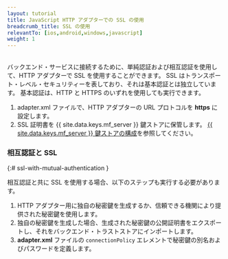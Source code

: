 ```yaml
---
layout: tutorial
title: JavaScript HTTP アダプターでの SSL の使用
breadcrumb_title: SSL の使用
relevantTo: [ios,android,windows,javascript]
weight: 1
---
```

<!-- NLS_CHARSET=UTF-8 -->
<br/>
バックエンド・サービスに接続するために、単純認証および相互認証を使用して、HTTP アダプターで SSL を使用することができます。  
SSL はトランスポート・レベル・セキュリティーを表しており、それは基本認証とは独立しています。 基本認証は、HTTP と HTTPS のいずれを使用しても実行できます。

1. adapter.xml ファイルで、HTTP アダプターの URL プロトコルを <b>https</b> に設定します。
2. SSL 証明書を {{ site.data.keys.mf_server }} 鍵ストアに保管します。 [{{ site.data.keys.mf_server }} 鍵ストアの構成](../../../../authentication-and-security/configuring-the-mobilefirst-server-keystore/)を参照してください。

### 相互認証と SSL
{:# ssl-with-mutual-authentication }

相互認証と共に SSL を使用する場合、以下のステップも実行する必要があります。

1. HTTP アダプター用に独自の秘密鍵を生成するか、信頼できる機関により提供された秘密鍵を使用します。
2. 独自の秘密鍵を生成した場合、生成された秘密鍵の公開証明書をエクスポートし、それをバックエンド・トラストストアにインポートします。
3. **adapter.xml** ファイルの `connectionPolicy` エレメントで秘密鍵の別名およびパスワードを定義します。 

